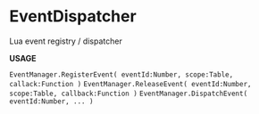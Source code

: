 EventDispatcher
===============

Lua event registry / dispatcher

__USAGE__

`` EventManager.RegisterEvent( eventId:Number, scope:Table, callack:Function ) ``
`` EventManager.ReleaseEvent( eventId:Number, scope:Table, callback:Function ) ``
`` EventManager.DispatchEvent( eventId:Number, ... ) ``